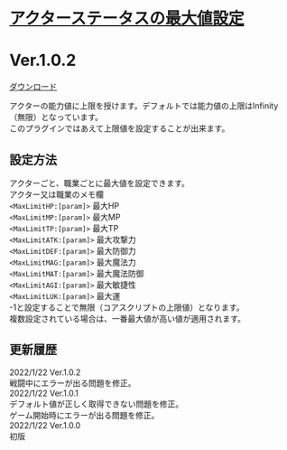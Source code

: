 # [アクターステータスの最大値設定](https://raw.githubusercontent.com/nuun888/MZ/master/NUUN_StatusParamEX.js)
# Ver.1.0.2
[ダウンロード](https://raw.githubusercontent.com/nuun888/MZ/master/NUUN_StatusParamEX.js)  

アクターの能力値に上限を授けます。デフォルトでは能力値の上限はInfinity（無限）となっています。  
このプラグインではあえて上限値を設定することが出来ます。

## 設定方法
アクターごと、職業ごとに最大値を設定できます。  
アクター又は職業のメモ欄  
`<MaxLimitHP:[param]>` 最大HP  
`<MaxLimitMP:[param]>` 最大MP  
`<MaxLimitTP:[param]>` 最大TP  
`<MaxLimitATK:[param]>` 最大攻撃力  
`<MaxLimitDEF:[param]>` 最大防御力  
`<MaxLimitMAG:[param]>` 最大魔法力  
`<MaxLimitMAT:[param]>` 最大魔法防御  
`<MaxLimitAGI:[param]>` 最大敏捷性  
`<MaxLimitLUK:[param]>` 最大運  
-1と設定することで無限（コアスクリプトの上限値）となります。  
複数設定されている場合は、一番最大値が高い値が適用されます。

## 更新履歴
2022/1/22 Ver.1.0.2  
戦闘中にエラーが出る問題を修正。  
2022/1/22 Ver.1.0.1  
デフォルト値が正しく取得できない問題を修正。  
ゲーム開始時にエラーが出る問題を修正。  
2022/1/22 Ver.1.0.0  
初版  
